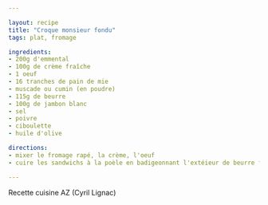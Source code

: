 ```yaml
---

layout: recipe
title: "Croque monsieur fondu"
tags: plat, fromage

ingredients:
- 200g d'emmental
- 100g de crème fraîche
- 1 oeuf
- 16 tranches de pain de mie
- muscade ou cumin (en poudre)
- 115g de beurre
- 100g de jambon blanc
- sel
- poivre
- ciboulette
- huile d'olive

directions:
- mixer le fromage rapé, la crème, l'oeuf
- cuire les sandwichs à la poèle en badigeonnant l'extéieur de beurre fondu

---
```

Recette cuisine AZ (Cyril Lignac)
